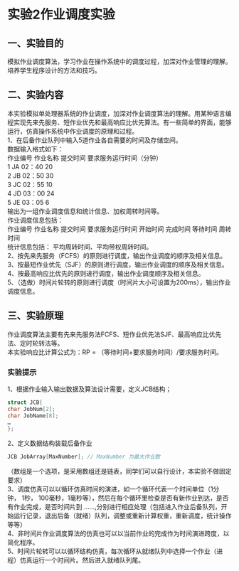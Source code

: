 # 实验2作业调度实验  

## 一、实验目的  

模拟作业调度算法，学习作业在操作系统中的调度过程，加深对作业管理的理解。培养学生程序设计的方法和技巧。  

## 二、实验内容  

本实验模拟单处理器系统的作业调度，加深对作业调度算法的理解。用某种语言编程实现先来先服务、短作业优先和最高响应比优先算法。有一些简单的界面，能够运行，仿真操作系统中作业调度的原理和过程。  
1、在后备作业队列中输入5道作业各自需要的时间及存储空间。  
数据输入格式如下：  
作业编号  作业名称  提交时间  要求服务运行时间（分钟）  
1      JA       02：40     20      
2      JB       02：50     30      
3      JC       02：55     10      
4      JD       03：00     24      
5      JE       03：05     6        
输出为一组作业调度信息和统计信息、加权周转时间等。  
作业调度信息包括：  
作业编号  作业名称  提交时间 要求服务运行时间  开始时间  完成时间 等待时间 周转时间  
统计信息包括： 平均周转时间、平均带权周转时间。  
2、按先来先服务（FCFS）的原则进行调度，输出作业调度的顺序及相关信息。  
3、按最短作业优先（SJF）的原则进行调度，输出作业调度的顺序及相关信息。  
4、按最高响应比优先的原则进行调度，输出作业调度顺序及相关信息。  
5、（选做）时间片轮转的原则进行调度（时间片大小可设置为200ms），输出作业调度信息。  

## 三、实验原理  
作业调度算法主要有先来先服务法FCFS、短作业优先法SJF、最高响应比优先法、定时轮转法等。  
本实验响应比计算公式为：RP = （等待时间+要求服务时间）/要求服务时间。  

### 实验提示
1、根据作业输入输出数据及算法设计需要，定义JCB结构；  
```C
struct JCB{
char JobNum[2];
char JobName[8];
…
};
```  

2、定义数据结构装载后备作业  
```C
JCB JobArray[MaxNumber]; // MaxNumber 为最大作业数
```  
（数组是一个选项，是采用数组还是链表，同学们可以自行设计，本实验不做固定要求）  
3、调度仿真可以以循环仿真时间的演进，如一个循环代表一个时间单位（1分钟， 1秒， 100毫秒，1毫秒等），然后在每个循环里检查是否有新作业到达，是否有作业完成，是否时间片到 ……,分别进行相应处理（包括进入作业后备队列，开始运行记录，退出后备（就绪）队列，调整或重新计算权重，重新调度，统计操作等等）  
4、非时间片作业调度算法的仿真也可以以当前作业的完成作为时间演进跨度，以简化程序。  
5、时间片轮转可以以循环结构仿真，每次循环从就绪队列中选择一个作业（进程）仿真运行一个时间片。然后进入就绪队列尾。  

 


  

